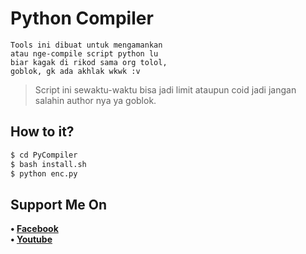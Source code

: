 # Python Compiler
```
Tools ini dibuat untuk mengamankan
atau nge-compile script python lu
biar kagak di rikod sama org tolol,
goblok, gk ada akhlak wkwk :v
```
> Script ini sewaktu-waktu bisa jadi limit ataupun coid jadi jangan salahin author nya ya goblok.
## How to it?
```python
$ cd PyCompiler
$ bash install.sh
$ python enc.py
```
## Support Me On
<b>• [Facebook](https://m.facebook.com/dhasilva.junior.3)</b>
<br>
<b>• [Youtube](https://www.youtube.com/channel/UCLRXFyMN0L8yH9F-xxOd7Og)</b>
</br>
